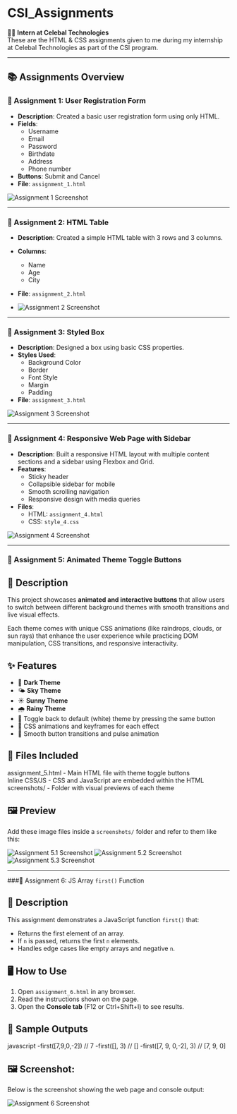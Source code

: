 # CSI_Assignments

👨‍💻 **Intern at Celebal Technologies**  
These are the HTML & CSS assignments given to me during my internship at Celebal Technologies as part of the CSI program.

---

## 📚 Assignments Overview

### 🔹 Assignment 1: User Registration Form
- **Description**: Created a basic user registration form using only HTML.
- **Fields**:
  - Username
  - Email
  - Password
  - Birthdate
  - Address
  - Phone number
- **Buttons**: Submit and Cancel
- **File**: `assignment_1.html`

![Assignment 1 Screenshot](screenshots/assignment_1_ss.png)

---

### 🔹 Assignment 2: HTML Table
- **Description**: Created a simple HTML table with 3 rows and 3 columns.
- **Columns**:
  - Name
  - Age
  - City
- **File**: `assignment_2.html`

- ![Assignment 2 Screenshot](screenshots/assignment_2_ss.png)

---

### 🔹 Assignment 3: Styled Box
- **Description**: Designed a box using basic CSS properties.
- **Styles Used**:
  - Background Color
  - Border
  - Font Style
  - Margin
  - Padding
- **File**: `assignment_3.html`

![Assignment 3 Screenshot](screenshots/assignment_3_ss.png)

---

### 🔹 Assignment 4: Responsive Web Page with Sidebar
- **Description**: Built a responsive HTML layout with multiple content sections and a sidebar using Flexbox and Grid.
- **Features**:
  - Sticky header
  - Collapsible sidebar for mobile
  - Smooth scrolling navigation
  - Responsive design with media queries
- **Files**:
  - HTML: `assignment_4.html`
  - CSS: `style_4.css`

![Assignment 4 Screenshot](screenshots/assignment_4_ss.png)

---

### 🔸 Assignment 5: Animated Theme Toggle Buttons

## 📌 Description
This project showcases **animated and interactive buttons** that allow users to switch between different background themes with smooth transitions and live visual effects.

Each theme comes with unique CSS animations (like raindrops, clouds, or sun rays) that enhance the user experience while practicing DOM manipulation, CSS transitions, and responsive interactivity.

## ✨ Features

- 🌙 **Dark Theme**
- 🌤 **Sky Theme** 
- ☀️ **Sunny Theme** 
- 🌧️ **Rainy Theme** 
- 🔁 Toggle back to default (white) theme by pressing the same button
- 🎨 CSS animations and keyframes for each effect
- 🚀 Smooth button transitions and pulse animation

## 📁 Files Included

  assignment_5.html - Main HTML file with theme toggle buttons         
  Inline CSS/JS     - CSS and JavaScript are embedded within the HTML  
  screenshots/      - Folder with visual previews of each theme        

## 🖼️ Preview

Add these image files inside a `screenshots/` folder and refer to them like this:

![Assignment 5.1 Screenshot](screenshots/assignment_5_ss(1).png)
![Assignment 5.2 Screenshot](screenshots/assignment_5_ss(2).png)
![Assignment 5.3 Screenshot](screenshots/assignment_5_ss(3).png)

---

###🔹 Assignment 6: JS Array `first()` Function

## 📌 Description
This assignment demonstrates a JavaScript function `first()` that:
- Returns the first element of an array.
- If `n` is passed, returns the first `n` elements.
- Handles edge cases like empty arrays and negative `n`.

## 🖥️ How to Use
1. Open `assignment_6.html` in any browser.
2. Read the instructions shown on the page.
3. Open the **Console tab** (F12 or Ctrl+Shift+I) to see results.

## 🧪 Sample Outputs
javascript
-first([7,9,0,-2])          // 7
-first([], 3)               // []
-first([7, 9, 0,-2], 3)    // [7, 9, 0]

## 🖼️ Screenshot:

Below is the screenshot showing the web page and console output:

![Assignment 6 Screenshot](screenshots/assignment_6_ss.png)
